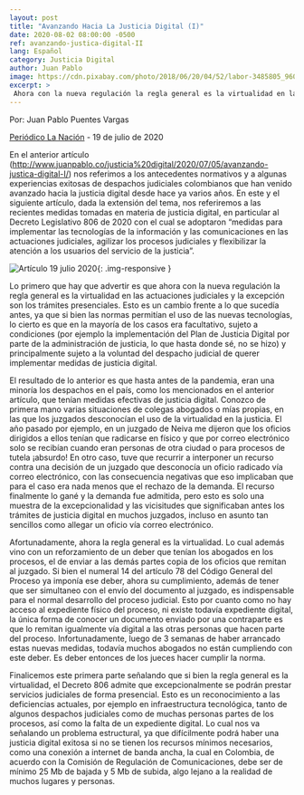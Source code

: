 ```yaml
---
layout: post
title: "Avanzando Hacia La Justicia Digital (I)"
date: 2020-08-02 08:00:00 -0500
ref: avanzando-justica-digital-II
lang: Español
category: Justicia Digital
author: Juan Pablo
image: https://cdn.pixabay.com/photo/2018/06/20/04/52/labor-3485805_960_720.jpg
excerpt: >
 Ahora con la nueva regulación la regla general es la virtualidad en las actuaciones judiciales y la excepción son los trámites presenciales. Esto es un cambio frente a lo que sucedía antes.
---
```


Por: Juan Pablo Puentes Vargas

[Periódico La Nación](https://www.lanacion.com.co/) - 19 de julio de 2020

En el anterior artículo (http://www.juanpablo.co/justicia%20digital/2020/07/05/avanzando-justica-digital-I/) nos referimos a los antecedentes normativos y a algunas experiencias exitosas de despachos judiciales colombianos que han venido avanzado hacia la justicia digital desde hace ya varios años. En este y el siguiente artículo, dada la extensión del tema, nos referiremos a las recientes medidas tomadas en materia de justicia digital, en particular al Decreto Legislativo 806 de 2020 con el cual se adoptaron “medidas para implementar las tecnologías de la información y las comunicaciones en las actuaciones judiciales, agilizar los procesos judiciales y flexibilizar la atención a los usuarios del servicio de la justicia”.

![Artículo 19 julio 2020](https://cdn.pixabay.com/photo/2018/06/20/04/52/labor-3485805_960_720.jpg){: .img-responsive }

Lo primero que hay que advertir es que ahora con la nueva regulación la regla general es la virtualidad en las actuaciones judiciales y la excepción son los trámites presenciales. Esto es un cambio frente a lo que sucedía antes, ya que si bien las normas permitían el uso de las nuevas tecnologías, lo cierto es que en la mayoría de los casos era facultativo, sujeto a condiciones (por ejemplo la implementación del Plan de Justicia Digital por parte de la administración de justicia, lo que hasta donde sé, no se hizo) y principalmente sujeto a la voluntad del despacho judicial de querer implementar medidas de justicia digital.

El resultado de lo anterior es que hasta antes de la pandemia, eran una minoría los despachos en el país, como los mencionados en el anterior artículo, que tenían medidas efectivas de justicia digital. Conozco de primera mano varias situaciones de colegas abogados o mías propias, en las que los juzgados desconocían el uso de la virtualidad en la justicia. El año pasado por ejemplo, en un juzgado de Neiva me dijeron que los oficios dirigidos a ellos tenían que radicarse en físico y que por correo electrónico solo se recibían cuando eran personas de otra ciudad o para procesos de tutela ¡absurdo! En otro caso, tuve que recurrir a interponer un recurso contra una decisión de un juzgado que desconocía un oficio radicado vía correo electrónico, con las consecuencia negativas que eso implicaban que para el caso era nada menos que el rechazo de la demanda. El recurso finalmente lo gané y la demanda fue admitida, pero esto es solo una muestra de la excepcionalidad y las vicisitudes que significaban antes los trámites de justicia digital en muchos juzgados, incluso en asunto tan sencillos como allegar un oficio vía correo electrónico. 

Afortunadamente, ahora la regla general es la virtualidad. Lo cual además vino con un reforzamiento de un deber que tenían los abogados en los procesos, el de enviar a las demás partes copia de los oficios que remitan al juzgado. Si bien el numeral 14 del artículo 78 del Código General del Proceso ya imponía ese deber, ahora su cumplimiento, además de tener que ser simultaneo con el envío del documento al juzgado, es indispensable para el normal desarrollo del proceso judicial. Esto por cuanto como no hay acceso al expediente físico del proceso, ni existe todavía expediente digital, la única forma de conocer un documento enviado por una contraparte es que lo remitan igualmente vía digital a las otras personas que hacen parte del proceso. Infortunadamente, luego de 3 semanas de haber arrancado estas nuevas medidas, todavía muchos abogados no están cumpliendo con este deber. Es deber entonces de los jueces hacer cumplir la norma.

Finalicemos este primera parte señalando que si bien la regla general es la virtualidad, el Decreto 806 admite que excepcionalmente se podrán prestar servicios judiciales de forma presencial. Esto es un reconocimiento a las deficiencias actuales, por ejemplo en infraestructura tecnológica, tanto de algunos despachos judiciales como de muchas personas partes de los procesos, así como la falta de un expediente digital. Lo cual nos va señalando un problema estructural, ya que difícilmente podrá haber una justicia digital exitosa si no se tienen los recursos mínimos necesarios, como una  conexión a internet de banda ancha, la cual en Colombia, de acuerdo con la Comisión de Regulación de Comunicaciones, debe ser de mínimo 25 Mb de bajada y 5 Mb de subida, algo lejano a la realidad de muchos lugares y personas. 
